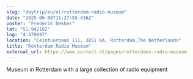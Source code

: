 ```yaml
---
slug: "daytrip/eu/nl/rotterdam-radio-museum"
date: "2025-06-08T11:27:55.436Z"
poster: "Frederik Dekker"
lat: "51.942182"
lng: "4.479697"
location: "Ceintuurbaan 111, 3051 KA, Rotterdam,The Netherlands"
title: "Rotterdam Radio Museum"
external_url: https://www.correct.nl/pages/rotterdams-radio-museum
---
```

Museum in Rotterdam with a large collection of radio equipment